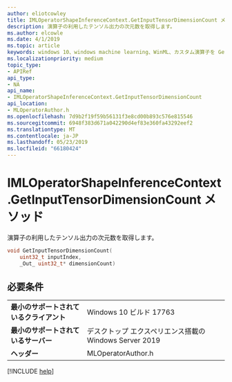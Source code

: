 ```yaml
---
author: eliotcowley
title: IMLOperatorShapeInferenceContext.GetInputTensorDimensionCount メソッド
description: 演算子の利用したテンソル出力の次元数を取得します。
ms.author: elcowle
ms.date: 4/1/2019
ms.topic: article
keywords: windows 10、windows machine learning、WinML、カスタム演算子を GetInputTensorDimensionCount
ms.localizationpriority: medium
topic_type:
- APIRef
api_type:
- NA
api_name:
- IMLOperatorShapeInferenceContext.GetInputTensorDimensionCount
api_location:
- MLOperatorAuthor.h
ms.openlocfilehash: 7d9b2f19f59b56131f3e8cd00b893c576e815546
ms.sourcegitcommit: 6948f383d671a042290d4ef83e360fa43292eef2
ms.translationtype: MT
ms.contentlocale: ja-JP
ms.lasthandoff: 05/23/2019
ms.locfileid: "66180424"
---
```

# <a name="imloperatorshapeinferencecontextgetinputtensordimensioncount-method"></a>IMLOperatorShapeInferenceContext.GetInputTensorDimensionCount メソッド

演算子の利用したテンソル出力の次元数を取得します。

```cpp
void GetInputTensorDimensionCount(
    uint32_t inputIndex,
    _Out_ uint32_t* dimensionCount)
```

## <a name="requirements"></a>必要条件

| | |
|-|-|
| **最小のサポートされているクライアント** | Windows 10 ビルド 17763 |
| **最小のサポートされているサーバー** | デスクトップ エクスペリエンス搭載の Windows Server 2019 |
| **ヘッダー** | MLOperatorAuthor.h |

[!INCLUDE [help](../../includes/get-help.md)]
